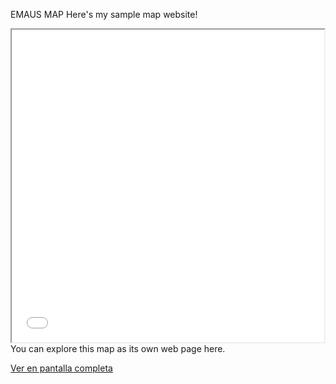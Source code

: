 EMAUS MAP
Here's my sample map website!

<iframe src="map.html" height="500" width="500"></iframe>
You can explore this map as its own web page here.


[Ver en pantalla completa](https://tusmapas.github.io/emaus/map#6/36.146/-6.814)
